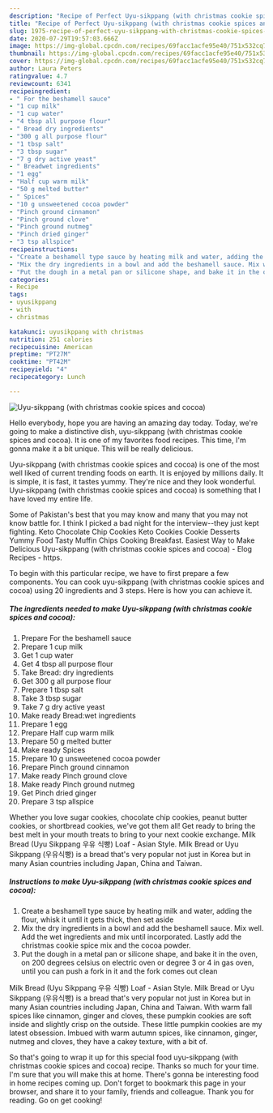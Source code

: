 ```yaml
---
description: "Recipe of Perfect Uyu-sikppang (with christmas cookie spices and cocoa)"
title: "Recipe of Perfect Uyu-sikppang (with christmas cookie spices and cocoa)"
slug: 1975-recipe-of-perfect-uyu-sikppang-with-christmas-cookie-spices-and-cocoa
date: 2020-07-29T19:57:03.666Z
image: https://img-global.cpcdn.com/recipes/69facc1acfe95e40/751x532cq70/uyu-sikppang-with-christmas-cookie-spices-and-cocoa-recipe-main-photo.jpg
thumbnail: https://img-global.cpcdn.com/recipes/69facc1acfe95e40/751x532cq70/uyu-sikppang-with-christmas-cookie-spices-and-cocoa-recipe-main-photo.jpg
cover: https://img-global.cpcdn.com/recipes/69facc1acfe95e40/751x532cq70/uyu-sikppang-with-christmas-cookie-spices-and-cocoa-recipe-main-photo.jpg
author: Laura Peters
ratingvalue: 4.7
reviewcount: 6341
recipeingredient:
- " For the beshamell sauce"
- "1 cup milk"
- "1 cup water"
- "4 tbsp all purpose flour"
- " Bread dry ingredients"
- "300 g all purpose flour"
- "1 tbsp salt"
- "3 tbsp sugar"
- "7 g dry active yeast"
- " Breadwet ingredients"
- "1 egg"
- "Half cup warm milk"
- "50 g melted butter"
- " Spices"
- "10 g unsweetened cocoa powder"
- "Pinch ground cinnamon"
- "Pinch ground clove"
- "Pinch ground nutmeg"
- "Pinch dried ginger"
- "3 tsp allspice"
recipeinstructions:
- "Create a beshamell type sauce by heating milk and water, adding the flour, whisk it until it gets thick, then set aside"
- "Mix the dry ingredients in a bowl and add the beshamell sauce. Mix well. Add the wet ingredients and mix until incorporated. Lastly add the christmas cookie spice mix and the cocoa powder."
- "Put the dough in a metal pan or silicone shape, and bake it in the oven, on 200 degrees celsius on electric oven or degree 3 or 4 in gas oven, until you can push a fork in it and the fork comes out clean"
categories:
- Recipe
tags:
- uyusikppang
- with
- christmas

katakunci: uyusikppang with christmas 
nutrition: 251 calories
recipecuisine: American
preptime: "PT27M"
cooktime: "PT42M"
recipeyield: "4"
recipecategory: Lunch

---
```



![Uyu-sikppang (with christmas cookie spices and cocoa)](https://img-global.cpcdn.com/recipes/69facc1acfe95e40/751x532cq70/uyu-sikppang-with-christmas-cookie-spices-and-cocoa-recipe-main-photo.jpg)

Hello everybody, hope you are having an amazing day today. Today, we're going to make a distinctive dish, uyu-sikppang (with christmas cookie spices and cocoa). It is one of my favorites food recipes. This time, I'm gonna make it a bit unique. This will be really delicious.

Uyu-sikppang (with christmas cookie spices and cocoa) is one of the most well liked of current trending foods on earth. It is enjoyed by millions daily. It is simple, it is fast, it tastes yummy. They're nice and they look wonderful. Uyu-sikppang (with christmas cookie spices and cocoa) is something that I have loved my entire life.

Some of Pakistan&#39;s best that you may know and many that you may not know battle for. I think I picked a bad night for the interview--they just kept fighting. Keto Chocolate Chip Cookies Keto Cookies Cookie Desserts Yummy Food Tasty Muffin Chips Cooking Breakfast. Easiest Way to Make Delicious Uyu-sikppang (with christmas cookie spices and cocoa) - Elog Recipes - https.


To begin with this particular recipe, we have to first prepare a few components. You can cook uyu-sikppang (with christmas cookie spices and cocoa) using 20 ingredients and 3 steps. Here is how you can achieve it.

<!--inarticleads1-->

##### The ingredients needed to make Uyu-sikppang (with christmas cookie spices and cocoa):

1. Prepare  For the beshamell sauce
1. Prepare 1 cup milk
1. Get 1 cup water
1. Get 4 tbsp all purpose flour
1. Take  Bread: dry ingredients
1. Get 300 g all purpose flour
1. Prepare 1 tbsp salt
1. Take 3 tbsp sugar
1. Take 7 g dry active yeast
1. Make ready  Bread:wet ingredients
1. Prepare 1 egg
1. Prepare Half cup warm milk
1. Prepare 50 g melted butter
1. Make ready  Spices
1. Prepare 10 g unsweetened cocoa powder
1. Prepare Pinch ground cinnamon
1. Make ready Pinch ground clove
1. Make ready Pinch ground nutmeg
1. Get Pinch dried ginger
1. Prepare 3 tsp allspice


Whether you love sugar cookies, chocolate chip cookies, peanut butter cookies, or shortbread cookies, we&#39;ve got them all! Get ready to bring the best melt in your mouth treats to bring to your next cookie exchange. Milk Bread (Uyu Sikppang 우유 식빵) Loaf - Asian Style. Milk Bread or Uyu Sikppang (우유식빵) is a bread that&#39;s very popular not just in Korea but in many Asian countries including Japan, China and Taiwan. 

<!--inarticleads2-->

##### Instructions to make Uyu-sikppang (with christmas cookie spices and cocoa):

1. Create a beshamell type sauce by heating milk and water, adding the flour, whisk it until it gets thick, then set aside
1. Mix the dry ingredients in a bowl and add the beshamell sauce. Mix well. Add the wet ingredients and mix until incorporated. Lastly add the christmas cookie spice mix and the cocoa powder.
1. Put the dough in a metal pan or silicone shape, and bake it in the oven, on 200 degrees celsius on electric oven or degree 3 or 4 in gas oven, until you can push a fork in it and the fork comes out clean


Milk Bread (Uyu Sikppang 우유 식빵) Loaf - Asian Style. Milk Bread or Uyu Sikppang (우유식빵) is a bread that&#39;s very popular not just in Korea but in many Asian countries including Japan, China and Taiwan. With warm fall spices like cinnamon, ginger and cloves, these pumpkin cookies are soft inside and slightly crisp on the outside. These little pumpkin cookies are my latest obsession. Imbued with warm autumn spices, like cinnamon, ginger, nutmeg and cloves, they have a cakey texture, with a bit of. 

So that's going to wrap it up for this special food uyu-sikppang (with christmas cookie spices and cocoa) recipe. Thanks so much for your time. I'm sure that you will make this at home. There's gonna be interesting food in home recipes coming up. Don't forget to bookmark this page in your browser, and share it to your family, friends and colleague. Thank you for reading. Go on get cooking!
